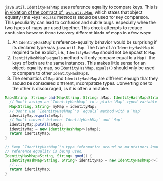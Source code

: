 `java.util.IdentityHashMap` uses reference equality to compare keys. This is
[in violation of the contract of `java.util.Map`](https://docs.oracle.com/en/java/javase/11/docs/api/java.base/java/util/IdentityHashMap.html),
which states that object equality (the keys' `equals` methods) should be used
for key comparison. This peculiarity can lead to confusion and subtle bugs,
especially when the two types of maps are used together. This check attempts to
reduce confusion between these two very different kinds of maps in a few ways:

1.  An `IdentityHashMap`'s reference-equality behavior would be surprising if
    its declared type was `java.util.Map`. The type of an `IdentityHashMap` is
    required to be explicit, i.e., `IdentityHashMap` should not be upcast to
    `Map`.
1.  `IdentityHashMap`'s `equals` method will only compare equal to a `Map` if
    the keys of both are the same instances. This makes little sense for an
    object-equality map, so `IdentityHashMap.equals()` should only be used to
    compare to other `IdentityHashMap`s.
1.  The semantics of `Map` and `IdentityHashMap` are different enough that they
    should be considered different, incompatible types. Converting one to the
    other is discouraged, as it is often a mistake.

```java
Map<String, String> bad(Map<String, String> aMap, IdentityHashMap<String, String> identityMap) {
  // Don't assign an `IdentityHashMap` to a plain `Map`-typed variable
  Map<String, String> myMap = identityMap;
  // Don't use `IdentityHashMap`'s `equals` method with a `Map`
  identityMap.equals(aMap);
  // Don't convert between `IdentityHashMap` and `Map`
  identityMap.putAll(aMap);
  identityMap = new IdentityHashMap<>(aMap);
  return identityMap;
}
```

```java
// Keep `IdentityHashMap`'s type information around so maintainers know when
// reference equality is being used.
IdentityHashMap<String, String> good() {
  IdentityHashMap<String, String> identityMap = new IdentityHashMap<>();
  // ...
  return identityMap;
}
```
